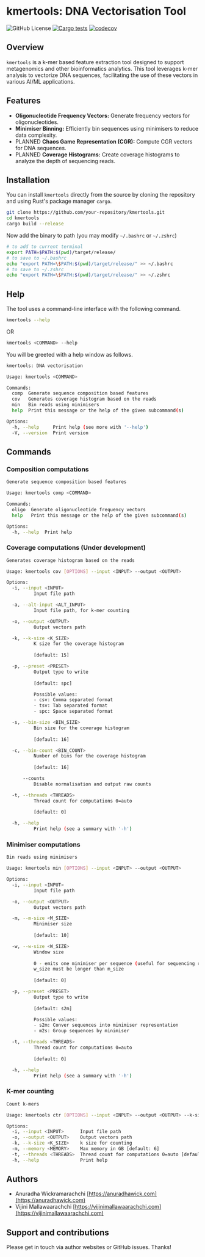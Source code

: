 # kmertools: DNA Vectorisation Tool

![GitHub License](https://img.shields.io/github/license/anuradhawick/kmertools)
[![Cargo tests](https://github.com/anuradhawick/kmertools/actions/workflows/rust_test.yml/badge.svg)](https://github.com/anuradhawick/kmertools/actions/workflows/rust_test.yml)
[![codecov](https://codecov.io/gh/anuradhawick/kmertools/graph/badge.svg?token=IDGRE54SSQ)](https://codecov.io/gh/anuradhawick/kmertools)

## Overview

`kmertools` is a k-mer based feature extraction tool designed to support metagenomics and other bioinformatics analytics. This tool leverages k-mer analysis to vectorize DNA sequences, facilitating the use of these vectors in various AI/ML applications.

## Features

- **Oligonucleotide Frequency Vectors:** Generate frequency vectors for oligonucleotides.
- **Minimiser Binning:** Efficiently bin sequences using minimisers to reduce data complexity.
- PLANNED **Chaos Game Representation (CGR):** Compute CGR vectors for DNA sequences.
- PLANNED **Coverage Histograms:** Create coverage histograms to analyze the depth of sequencing reads.

## Installation

You can install `kmertools` directly from the source by cloning the repository and using Rust's package manager `cargo`.

```bash
git clone https://github.com/your-repository/kmertools.git
cd kmertools
cargo build --release
```

Now add the binary to path (you may modify `~/.bashrc` or `~/.zshrc`)

```sh
# to add to current terminal
export PATH=$PATH:$(pwd)/target/release/
# to save to ~/.bashrc
echo "export PATH=\$PATH:$(pwd)/target/release/" >> ~/.bashrc
# to save to ~/.zshrc
echo "export PATH=\$PATH:$(pwd)/target/release/" >> ~/.zshrc
```

## Help

The tool uses a command-line interface with the following command.

```sh
kmertools --help
```

OR

```sh
kmertools <COMMAND> --help
```

You will be greeted with a help window as follows.

```sh
kmertools: DNA vectorisation

Usage: kmertools <COMMAND>

Commands:
  comp  Generate sequence composition based features
  cov   Generates coverage histogram based on the reads
  min   Bin reads using minimisers
  help  Print this message or the help of the given subcommand(s)

Options:
  -h, --help     Print help (see more with '--help')
  -V, --version  Print version
```

## Commands

### Composition computations

```sh
Generate sequence composition based features

Usage: kmertools comp <COMMAND>

Commands:
  oligo  Generate oligonucleotide frequency vectors
  help   Print this message or the help of the given subcommand(s)

Options:
  -h, --help  Print help
```

### Coverage computations (Under development)

```sh
Generates coverage histogram based on the reads

Usage: kmertools cov [OPTIONS] --input <INPUT> --output <OUTPUT>

Options:
  -i, --input <INPUT>
          Input file path

  -a, --alt-input <ALT_INPUT>
          Input file path, for k-mer counting

  -o, --output <OUTPUT>
          Output vectors path

  -k, --k-size <K_SIZE>
          K size for the coverage histogram
          
          [default: 15]

  -p, --preset <PRESET>
          Output type to write
          
          [default: spc]

          Possible values:
          - csv: Comma separated format
          - tsv: Tab separated format
          - spc: Space separated format

  -s, --bin-size <BIN_SIZE>
          Bin size for the coverage histogram
          
          [default: 16]

  -c, --bin-count <BIN_COUNT>
          Number of bins for the coverage histogram
          
          [default: 16]

      --counts
          Disable normalisation and output raw counts

  -t, --threads <THREADS>
          Thread count for computations 0=auto
          
          [default: 0]

  -h, --help
          Print help (see a summary with '-h')
```

### Minimiser computations

```sh
Bin reads using minimisers

Usage: kmertools min [OPTIONS] --input <INPUT> --output <OUTPUT>

Options:
  -i, --input <INPUT>
          Input file path

  -o, --output <OUTPUT>
          Output vectors path

  -m, --m-size <M_SIZE>
          Minimiser size
          
          [default: 10]

  -w, --w-size <W_SIZE>
          Window size
          
          0 - emits one minimiser per sequence (useful for sequencing reads)
          w_size must be longer than m_size
          
          [default: 0]

  -p, --preset <PRESET>
          Output type to write
          
          [default: s2m]

          Possible values:
          - s2m: Conver sequences into minimiser representation
          - m2s: Group sequences by minimiser

  -t, --threads <THREADS>
          Thread count for computations 0=auto
          
          [default: 0]

  -h, --help
          Print help (see a summary with '-h')
```

### K-mer counting

```sh
Count k-mers

Usage: kmertools ctr [OPTIONS] --input <INPUT> --output <OUTPUT> --k-size <K_SIZE>

Options:
  -i, --input <INPUT>      Input file path
  -o, --output <OUTPUT>    Output vectors path
  -k, --k-size <K_SIZE>    k size for counting
  -m, --memory <MEMORY>    Max memory in GB [default: 6]
  -t, --threads <THREADS>  Thread count for computations 0=auto [default: 0]
  -h, --help               Print help
```

## Authors

* Anuradha Wickramarachchi [https://anuradhawick.com](https://anuradhawick.com)
* Vijini Mallawaarachchi [https://vijinimallawaarachchi.com](https://vijinimallawaarachchi.com)

## Support and contributions

Please get in touch via author websites or GitHub issues. Thanks!